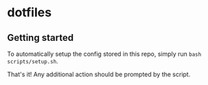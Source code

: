 # dotfiles

## Getting started

To automatically setup the config stored in this repo, simply run `bash scripts/setup.sh`.

That's it! Any additional action should be prompted by the script.
